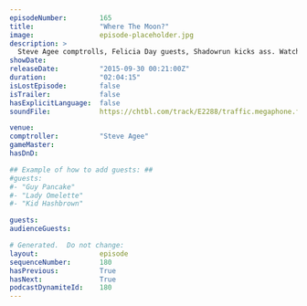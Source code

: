 ```yaml
---
episodeNumber:        165
title:                "Where The Moon?"
image:                episode-placeholder.jpg
description: >
  Steve Agee comptrolls, Felicia Day guests, Shadowrun kicks ass. Watch the video at harmontown.com/live!
showDate:             
releaseDate:          "2015-09-30 00:21:00Z"
duration:             "02:04:15"
isLostEpisode:        false
isTrailer:            false
hasExplicitLanguage:  false
soundFile:            https://chtbl.com/track/E2288/traffic.megaphone.fm/STA7721272978.mp3?updated=1561161087

venue:                
comptroller:          "Steve Agee"
gameMaster:           
hasDnD:               

## Example of how to add guests: ##
#guests:
#- "Guy Pancake"
#- "Lady Omelette"
#- "Kid Hashbrown"

guests:
audienceGuests:

# Generated.  Do not change:
layout:               episode
sequenceNumber:       180
hasPrevious:          True
hasNext:              True
podcastDynamiteId:    180
---
```


<!-- The episode description will be rendered here -->
<!-- Add your content below here -->

